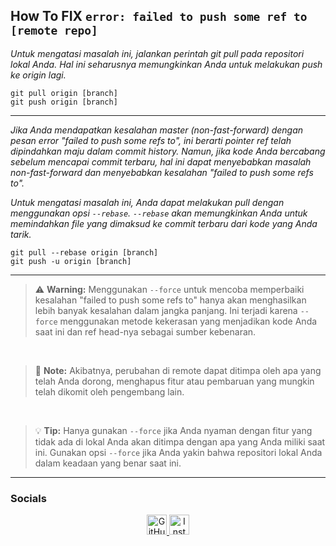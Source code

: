## How To FIX `error: failed to push some ref to [remote repo]`

*Untuk mengatasi masalah ini, jalankan perintah git pull pada repositori lokal Anda. Hal ini seharusnya memungkinkan Anda untuk melakukan push ke origin lagi.*

```git
git pull origin [branch]
git push origin [branch]
```
___
*Jika Anda mendapatkan kesalahan master (non-fast-forward) dengan pesan error "failed to push some refs to", ini berarti pointer ref telah dipindahkan maju dalam commit history. Namun, jika kode Anda bercabang sebelum mencapai commit terbaru, hal ini dapat menyebabkan masalah non-fast-forward dan menyebabkan kesalahan "failed to push some refs to".*

*Untuk mengatasi masalah ini, Anda dapat melakukan pull dengan menggunakan opsi `--rebase`. `--rebase` akan memungkinkan Anda untuk memindahkan file yang dimaksud ke commit terbaru dari kode yang Anda tarik.*

```
git pull --rebase origin [branch]
git push -u origin [branch]
```
___

> :warning: **Warning:** Menggunakan `--force` untuk mencoba memperbaiki kesalahan "failed to push some refs to" hanya akan menghasilkan lebih banyak kesalahan dalam jangka panjang. Ini terjadi karena `--force` menggunakan metode kekerasan yang menjadikan kode Anda saat ini dan ref head-nya sebagai sumber kebenaran.

<br>

> :memo: **Note:** Akibatnya, perubahan di remote dapat ditimpa oleh apa yang telah Anda dorong, menghapus fitur atau pembaruan yang mungkin telah dikomit oleh pengembang lain.

<br>

> :bulb: **Tip:** Hanya gunakan `--force` jika Anda nyaman dengan fitur yang tidak ada di lokal Anda akan ditimpa dengan apa yang Anda miliki saat ini. Gunakan opsi `--force` jika Anda yakin bahwa repositori lokal Anda dalam keadaan yang benar saat ini.

---

<h3 align="left">Socials</h3>
<p align="center"> 
  <a href="https://www.github.com/Rafly1818" target="_blank" rel="noreferrer"> 
    <picture> 
      <source media="(prefers-color-scheme: dark)" srcset="https://raw.githubusercontent.com/danielcranney/readme-generator/main/public/icons/socials/github-dark.svg" /> 
      <source media="(prefers-color-scheme: light)" srcset="https://raw.githubusercontent.com/danielcranney/readme-generator/main/public/icons/socials/github.svg" /> 
      <img src="https://raw.githubusercontent.com/danielcranney/readme-generator/main/public/icons/socials/github.svg" width="32" height="32" alt="GitHub" /> 
    </picture> 
  </a> 
  <a href="http://www.instagram.com/flyyr_" target="_blank" rel="noreferrer"> 
    <picture> 
      <source media="(prefers-color-scheme: dark)" srcset="https://raw.githubusercontent.com/danielcranney/readme-generator/main/public/icons/socials/instagram-dark.svg" /> 
      <source media="(prefers-color-scheme: light)" srcset="https://raw.githubusercontent.com/danielcranney/readme-generator/main/public/icons/socials/instagram.svg" /> 
      <img src="https://raw.githubusercontent.com/danielcranney/readme-generator/main/public/icons/socials/instagram.svg" width="32" height="32" alt="Instagram" /> 
    </picture> 
  </a>
</p>